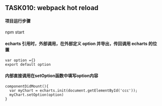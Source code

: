 ## TASK010: webpack hot reload


#### 项目运行步骤

 npm start

#### echarts 引用时，外部调用，在外部定义 option 并导出，传回调用 echarts 的位置

```
var option ={}
export default option

```

#### 内部直接调用在setOption函数中填写option内容

```
componentDidMount(){
  var myChart = echarts.init(document.getElementById('ccc'));
  myChart.setOption(option)
}

```

